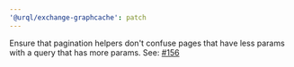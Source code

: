```yaml
---
'@urql/exchange-graphcache': patch
---
```


Ensure that pagination helpers don't confuse pages that have less params with a
query that has more params.
See: [#156](https://github.com/FormidableLabs/urql-exchange-graphcache/pull/156)
